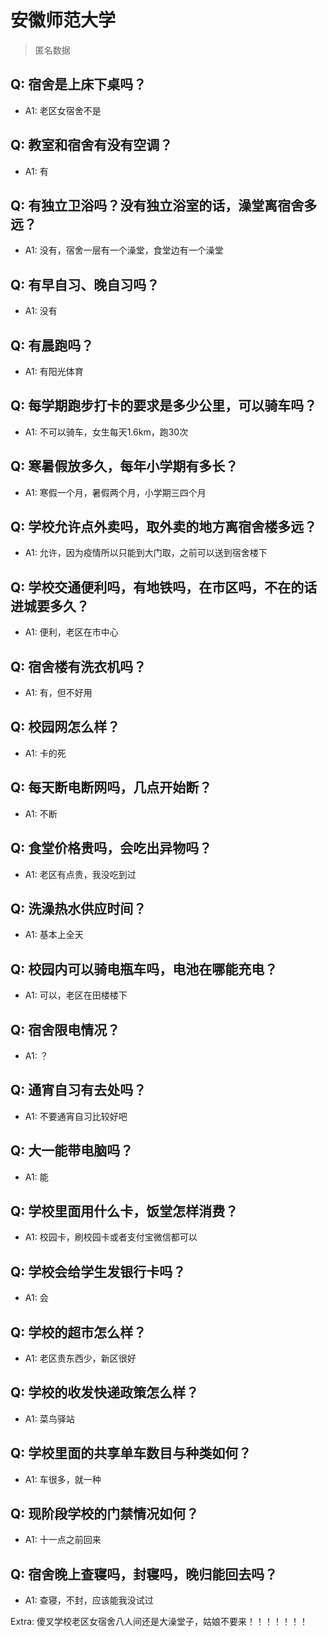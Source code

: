 # 安徽师范大学

> 匿名数据

## Q: 宿舍是上床下桌吗？

- A1: 老区女宿舍不是

## Q: 教室和宿舍有没有空调？

- A1: 有

## Q: 有独立卫浴吗？没有独立浴室的话，澡堂离宿舍多远？

- A1: 没有，宿舍一层有一个澡堂，食堂边有一个澡堂

## Q: 有早自习、晚自习吗？

- A1: 没有

## Q: 有晨跑吗？

- A1: 有阳光体育

## Q: 每学期跑步打卡的要求是多少公里，可以骑车吗？

- A1: 不可以骑车，女生每天1.6km，跑30次

## Q: 寒暑假放多久，每年小学期有多长？

- A1: 寒假一个月，暑假两个月，小学期三四个月

## Q: 学校允许点外卖吗，取外卖的地方离宿舍楼多远？

- A1: 允许，因为疫情所以只能到大门取，之前可以送到宿舍楼下

## Q: 学校交通便利吗，有地铁吗，在市区吗，不在的话进城要多久？

- A1: 便利，老区在市中心

## Q: 宿舍楼有洗衣机吗？

- A1: 有，但不好用

## Q: 校园网怎么样？

- A1: 卡的死

## Q: 每天断电断网吗，几点开始断？

- A1: 不断

## Q: 食堂价格贵吗，会吃出异物吗？

- A1: 老区有点贵，我没吃到过

## Q: 洗澡热水供应时间？

- A1: 基本上全天

## Q: 校园内可以骑电瓶车吗，电池在哪能充电？

- A1: 可以，老区在田楼楼下

## Q: 宿舍限电情况？

- A1: ？

## Q: 通宵自习有去处吗？

- A1: 不要通宵自习比较好吧

## Q: 大一能带电脑吗？

- A1: 能

## Q: 学校里面用什么卡，饭堂怎样消费？

- A1: 校园卡，刷校园卡或者支付宝微信都可以

## Q: 学校会给学生发银行卡吗？

- A1: 会

## Q: 学校的超市怎么样？

- A1: 老区贵东西少，新区很好

## Q: 学校的收发快递政策怎么样？

- A1: 菜鸟驿站

## Q: 学校里面的共享单车数目与种类如何？

- A1: 车很多，就一种

## Q: 现阶段学校的门禁情况如何？

- A1: 十一点之前回来

## Q: 宿舍晚上查寝吗，封寝吗，晚归能回去吗？

- A1: 查寝，不封，应该能我没试过

Extra: 傻叉学校老区女宿舍八人间还是大澡堂子，姑娘不要来！！！！！！！